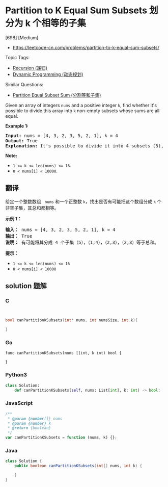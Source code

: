 # Partition to K Equal Sum Subsets 划分为 k 个相等的子集

[698] [Medium]

- https://leetcode-cn.com/problems/partition-to-k-equal-sum-subsets/

Topic Tags:

- [Recursion (递归)](https://leetcode-cn.com/tag/recursion/)
- [Dynamic Programming (动态规划)](https://leetcode-cn.com/tag/dynamic-programming/)

Similar Questions:

- [Partition Equal Subset Sum (分割等和子集)](https://leetcode-cn.com/problems/partition-equal-subset-sum/)

Given an array of integers `nums` and a positive integer `k`, find whether it's possible to divide this array into `k` non-empty subsets whose sums are all equal.

**Example 1:**

<pre><b>Input:</b> nums = [4, 3, 2, 3, 5, 2, 1], k = 4
<b>Output:</b> True
<b>Explanation:</b> It's possible to divide it into 4 subsets (5), (1, 4), (2,3), (2,3) with equal sums.
</pre>

**Note:**

- `1 <= k <= len(nums) <= 16`.
- `0 < nums[i] < 10000`.

## 翻译

给定一个整数数组   `nums` 和一个正整数 `k`，找出是否有可能把这个数组分成 `k` 个非空子集，其总和都相等。

**示例 1：**

<pre><strong>输入：</strong> nums = [4, 3, 2, 3, 5, 2, 1], k = 4
<strong>输出：</strong> True
<strong>说明：</strong> 有可能将其分成 4 个子集（5），（1,4），（2,3），（2,3）等于总和。</pre>

**提示：**

- `1 <= k <= len(nums) <= 16`
- `0 < nums[i] < 10000`

## solution 题解

### C

```c


bool canPartitionKSubsets(int* nums, int numsSize, int k){

}


```

### Go

```golang
func canPartitionKSubsets(nums []int, k int) bool {

}
```

### Python3

```python
class Solution:
    def canPartitionKSubsets(self, nums: List[int], k: int) -> bool:

```

### JavaScript

```javascript
/**
 * @param {number[]} nums
 * @param {number} k
 * @return {boolean}
 */
var canPartitionKSubsets = function (nums, k) {};
```

### Java

```java
class Solution {
    public boolean canPartitionKSubsets(int[] nums, int k) {

    }
}
```
